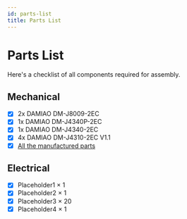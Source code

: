 ```yaml
---
id: parts-list
title: Parts List
---
```


# Parts List

Here's a checklist of all components required for assembly.

## Mechanical

- [x] 2x DAMIAO DM-J8009-2EC  
- [x] 1x DAMIAO DM-J4340P-2EC  
- [x] 1x DAMIAO DM-J4340-2EC 
- [x] 4x DAMIAO DM-J4310-2EC V1.1 
- [x] [All the manufactured parts](./arm-BOM)

## Electrical

- [x] Placeholder1 × 1  
- [x] Placeholder2 × 1  
- [x] Placeholder3 × 20  
- [x] Placeholder4 × 1  
